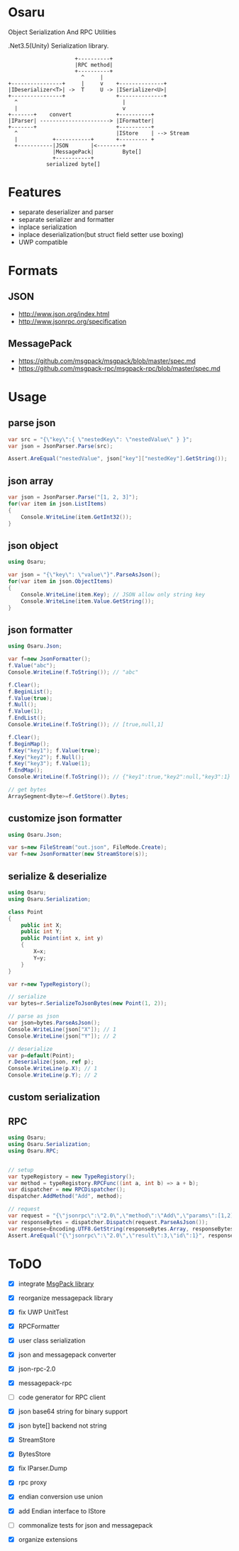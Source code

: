 # Osaru
Object Serialization And RPC Utilities

.Net3.5(Unity) Serialization library.

```
                     +----------+
                     |RPC method|
                     +----------+
                       ^     |
+----------------+     |     v    +--------------+
|IDeserializer<T>| ->  T     U -> |ISerializer<U>|
+----------------+                +--------------+
  ^                                 |
  |                                 v
+-------+    convert              +----------+
|IParser| ----------------------> |IFormatter|
+-------+                         +----------+
  ^                               |IStore    | --> Stream
  |           +-----------+       +--------- +
  +-----------|JSON       |<--------+
              |MessagePack|         Byte[]
              +-----------+
            serialized byte[]
```

# Features
* separate deserializer and parser
* separate serializer and formatter
* inplace serialization
* inplace deserialization(but struct field setter use boxing)
* UWP compatible

# Formats

## JSON
* http://www.json.org/index.html
* http://www.jsonrpc.org/specification

## MessagePack
* https://github.com/msgpack/msgpack/blob/master/spec.md
* https://github.com/msgpack-rpc/msgpack-rpc/blob/master/spec.md

# Usage

## parse json

```cs
var src = "{\"key\":{ \"nestedKey\": \"nestedValue\" } }";
var json = JsonParser.Parse(src);

Assert.AreEqual("nestedValue", json["key"]["nestedKey"].GetString());
```

## json array

```cs
var json = JsonParser.Parse("[1, 2, 3]");
for(var item in json.ListItems)
{
    Console.WriteLine(item.GetInt32());
}
```

## json object

```cs
using Osaru;

var json = "{\"key\": \"value\"}".ParseAsJson();
for(var item in json.ObjectItems)
{
    Console.WriteLine(item.Key); // JSON allow only string key
    Console.WriteLine(item.Value.GetString());
}
```

## json formatter

```cs
using Osaru.Json;

var f=new JsonFormatter();
f.Value("abc");
Console.WriteLine(f.ToString()); // "abc"

f.Clear();
f.BeginList();
f.Value(true);
f.Null();
f.Value(1);
f.EndList();
Console.WriteLine(f.ToString()); // [true,null,1]

f.Clear();
f.BeginMap();
f.Key("key1"); f.Value(true);
f.Key("key2"); f.Null();
f.Key("key3"); f.Value(1);
f.EndMap();
Console.WriteLine(f.ToString()); // {"key1":true,"key2":null,"key3":1}

// get bytes
ArraySegment<Byte>=f.GetStore().Bytes;
```

## customize json formatter

```cs
using Osaru.Json;

var s=new FileStream("out.json", FileMode.Create);
var f=new JsonFormatter(new StreamStore(s));
```

## serialize & deserialize

```cs
using Osaru;
using Osaru.Serialization;

class Point
{
    public int X;
    public int Y;
    public Point(int x, int y)
    {
        X=x;
        Y=y;
    }
}

var r=new TypeRegistory();

// serialize
var bytes=r.SerializeToJsonBytes(new Point(1, 2));

// parse as json
var json=bytes.ParseAsJson();
Console.WriteLine(json["X"]); // 1
Console.WriteLine(json["Y"]); // 2

// deserialize
var p=default(Point);
r.Deserialize(json, ref p);
Console.WriteLine(p.X); // 1
Console.WriteLine(p.Y); // 2
```

## custom serialization

## RPC

```cs
using Osaru;
using Osaru.Serialization;
using Osaru.RPC;


// setup
var typeRegistory = new TypeRegistory();
var method = typeRegistory.RPCFunc((int a, int b) => a + b);
var dispatcher = new RPCDispatcher();
dispatcher.AddMethod("Add", method);

// request
var request = "{\"jsonrpc\":\"2.0\",\"method\":\"Add\",\"params\":[1,2],\"id\":1}";
var responseBytes = dispatcher.Dispatch(request.ParseAsJson());
var response=Encoding.UTF8.GetString(responseBytes.Array, responseBytes.Offset, responseBytes.Count);
Assert.AreEqual("{\"jsonrpc\":\"2.0\",\"result\":3,\"id\":1}", response);
```

# ToDO
* [x] integrate [MsgPack library](https://github.com/ousttrue/NMessagePack)
* [x] reorganize messagepack library
* [x] fix UWP UnitTest
* [x] RPCFormatter
* [x] user class serialization
* [x] json and messagepack converter
* [x] json-rpc-2.0
* [x] messagepack-rpc
* [ ] code generator for RPC client
* [x] json base64 string for binary support
* [x] json byte[] backend not string
* [x] StreamStore
* [x] BytesStore
* [x] fix IParser.Dump
* [x] rpc proxy
* [x] endian conversion use union
* [x] add Endian interface to IStore 
* [ ] commonalize tests for json and messagepack
* [x] organize extensions

